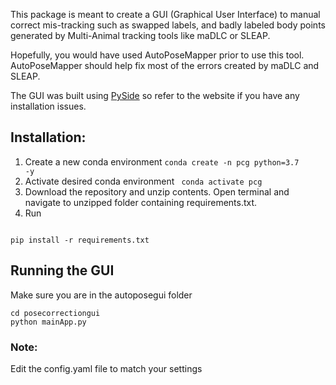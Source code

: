 This package is meant to create a GUI (Graphical User Interface) to manual 
correct mis-tracking such as swapped labels, and badly labeled body points 
generated by Multi-Animal tracking tools like maDLC or SLEAP.

Hopefully, you would have used AutoPoseMapper prior to use this tool. 
AutoPoseMapper should help fix most of the errors created by maDLC and SLEAP.

The GUI was built using [PySide](https://wiki.qt.io/Qt_for_Python) 
so refer to the website if you have any installation issues.

## Installation:
1. Create a new conda environment <code>conda create -n pcg python=3.7 -y </code>
2. Activate desired conda environment <code> conda activate pcg </code>
3. Download the repository and unzip contents. Open terminal and 
navigate to unzipped folder containing requirements.txt.
4. Run   
<code>
pip install -r requirements.txt  
</code>  

## Running the GUI
Make sure you are in the autoposegui folder
```commandline
cd posecorrectiongui
python mainApp.py
```

### Note:
Edit the config.yaml file to match your settings